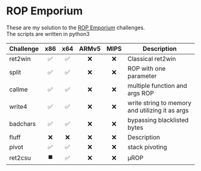# ROP Emporium

These are my solution to the [ROP Emporium](https://ropemporium.com) challenges.  
The scripts are written in python3

| Challenge | x86 | x64 | ARMv5 | MIPS |  Description | 
| --- | :---: | :---: | :---: | :---: | --- |
| ret2win | ✅ | ✅ | ❌ | ❌ | Classical ret2win | 
| split | ✅ | ✅ | ❌ | ❌ | ROP with one parameter | 
| callme | ✅ | ✅ | ❌ | ❌ | multiple function and args ROP | 
| write4 | ✅ | ✅ | ❌ | ❌ | write string to memory and utilizing it as args | 
| badchars | ✅ | ✅ | ❌ | ❌ | bypassing blacklisted bytes | 
| fluff | ❌ | ❌ | ❌ | ❌ | Description | 
| pivot | ✅ | ✅ | ❌ | ❌ | stack pivoting | 
| ret2csu | ◼️ | ✅ | ❌ | ❌ | μROP | 
